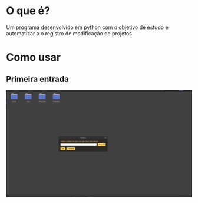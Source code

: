 <h1>O que é?</h1>
<p>Um programa desenvolvido em python com o objetivo de estudo e automatizar a o registro de modificação de projetos</p>

<h1>Como usar</h1>
<h2>Primeira entrada</h2>
<img src="Read/primeiraEntrada.gif">